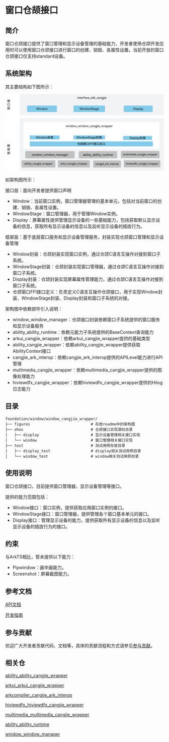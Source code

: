 # 窗口仓颉接口<a name="ZH-CN_TOPIC_0000001076213364"></a>

## 简介<a name="section15701932113019"></a>

窗口仓颉接口提供了窗口管理和显示设备管理的基础能力，开发者使用仓颉开发应用时可以使用窗口仓颉接口进行窗口的创建、销毁、各属性设置。当前开放的窗口仓颉接口仅支持standard设备。

## 系统架构

其主要结构如下图所示：

![仓颉window封装层](./figures/window_window_cangjie_wrapper.png)

如架构图所示：

接口层：面向开发者提供窗口声明
- Window：当前窗口实例，窗口管理器管理的基本单元，包括对当前窗口的创建、销毁、各属性设置。
- WindowStage：窗口管理器，用于管理Window实例。
- Display：屏幕属性提供管理显示设备的一些基础能力，包括获取默认显示设备的信息，获取所有显示设备的信息以及监听显示设备的插拔行为。

框架层：基于底层窗口服务和显示设备管理服务，封装实现仓颉窗口管理和显示设备管理
- Window封装：仓颉封装实现窗口实例，通过仓颉C语言互操作对接到窗口子系统。
- WindowStage封装：仓颉封装实现窗口管理器，通过仓颉C语言互操作对接到窗口子系统。
- Display封装：仓颉封装实现屏幕属性管理能力，通过仓颉C语言互操作对接到窗口子系统。
- 仓颉窗口FFI接口定义：负责定义C语言互操作仓颉接口，用于实现Window封装、WindowStage封装、Display封装和窗口子系统的对接。

架构图中依赖部件引入说明：

- window_window_manager：仓颉接口封装依赖窗口子系统提供的窗口服务和显示设备服务
- ability_ability_runtime：依赖元能力子系统提供的BaseContext查询能力
- arkui_cangjie_wrapper：依赖arkui_cangjie_wrapper提供的基础类型
- ability_cangjie_wrapper：依赖ability_cangjie_wrapper提供获取AbilityContext接口
- cangjie_ark_interop：依赖cangjie_ark_interop提供的APILevel能力进行API管理
- multimedia_cangjie_wrapper：依赖multimedia_cangjie_wrapper提供的图像处理能力
- hiviewdfx_cangjie_wrapper：依赖hiviewdfx_cangjie_wrapper提供的Hilog日志能力

## 目录<a name="section1791423143211"></a>
```
foundation/window/window_cangjie_wrapper/
├── figures                           # 存放readme中的架构图
├── ohos                              # 仓颉接口实现源码目录
│   ├── display                       # 显示设备管理相关接口实现
│   └── window                        # 窗口管理相关接口实现
├── test                              # 测试用例存放目录
│   ├── display_test                  # display相关测试用例目录
│   └── window_test                   # window相关测试用例目录
```

## 使用说明<a name="section171384529150"></a>

窗口仓颉接口，目前提供窗口管理器，显示设备管理等接口。

提供的能力范围包括：
- Window接口：窗口实例，提供获取应用窗口实例的接口。
- WindowStage接口：窗口管理器，提供管理各个窗口基本单元的接口。
- Display接口：管理显示设备的能力，提供获取所有显示设备的信息以及监听显示设备的插拔行为的接口。

## 约束

与ArkTS相比，暂未提供以下能力：
- Pipwindow：画中画能力。
- Screenshot：屏幕截图能力。

## 参考文档<a name="section171384529152"></a>

[API文档](https://gitcode.com/openharmony-sig/arkcompiler_cangjie_ark_interop/blob/master/doc/API_Reference/source_zh_cn/arkui-cj/cj-apis-window.md)

[开发指南](https://gitcode.com/openharmony-sig/arkcompiler_cangjie_ark_interop/blob/master/doc/Dev_Guide/summary_cjnative_ohos.md)

## 参与贡献<a name="section171384529153"></a>

欢迎广大开发者贡献代码、文档等，具体的贡献流程和方式请参见[参与贡献](https://gitcode.com/openharmony/docs/blob/master/zh-cn/contribute/%E5%8F%82%E4%B8%8E%E8%B4%A1%E7%8C%AE.md)。

## 相关仓<a name="section171384529156"></a>

[ability_ability_cangjie_wrapper](https://gitcode.com/openharmony-sig/ability_ability_cangjie_wrapper)

[arkui_arkui_cangjie_wrapper](https://gitcode.com/openharmony-sig/arkui_arkui_cangjie_wrapper)

[arkcompiler_cangjie_ark_interop](https://gitcode.com/openharmony-sig/arkcompiler_cangjie_ark_interop)

[hiviewdfx_hiviewdfx_cangjie_wrapper](https://gitcode.com/openharmony-sig/hiviewdfx_hiviewdfx_cangjie_wrapper)

[multimedia_multimedia_cangjie_wrapper](https://gitcode.com/openharmony-sig/multimedia_multimedia_cangjie_wrapper)

[ability_ability_runtime](https://gitcode.com/openharmony/ability_ability_runtime)

[window_window_manager](https://gitcode.com/openharmony/window_window_manager)
